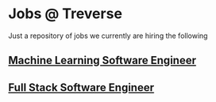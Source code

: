 # Jobs @ Treverse 

Just a repository of jobs we currently are hiring the following 

## [Machine Learning Software Engineer](machine-learning-software-engineer.md)

## [Full Stack Software Engineer](software-engineer.md)

